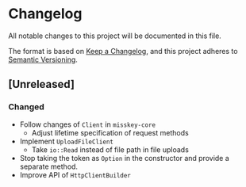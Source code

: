 # Changelog

All notable changes to this project will be documented in this file.

The format is based on [Keep a Changelog](https://keepachangelog.com/en/1.0.0/),
and this project adheres to [Semantic Versioning](https://semver.org/spec/v2.0.0.html).

## [Unreleased]

### Changed

- Follow changes of `Client` in `misskey-core`
  - Adjust lifetime specification of request methods
- Implement `UploadFileClient`
  - Take `io::Read` instead of file path in file uploads
- Stop taking the token as `Option` in the constructor and provide a separate method.
- Improve API of `HttpClientBuilder`
